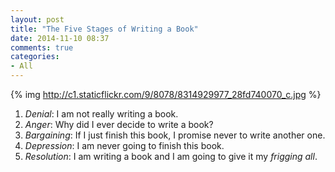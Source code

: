 ```yaml
---
layout: post
title: "The Five Stages of Writing a Book"
date: 2014-11-10 08:37
comments: true
categories:
- All
---
```


{% img http://c1.staticflickr.com/9/8078/8314929977_28fd740070_c.jpg %}

1.  _Denial_: I am not really writing a book.
2.  _Anger_: Why did I ever decide to write a book?
3.  _Bargaining_: If I just finish this book, I promise never to write another one.
4.  _Depression_: I am never going to finish this book.
5.  _Resolution_: I am writing a book and I am going to give it my _frigging all_.

